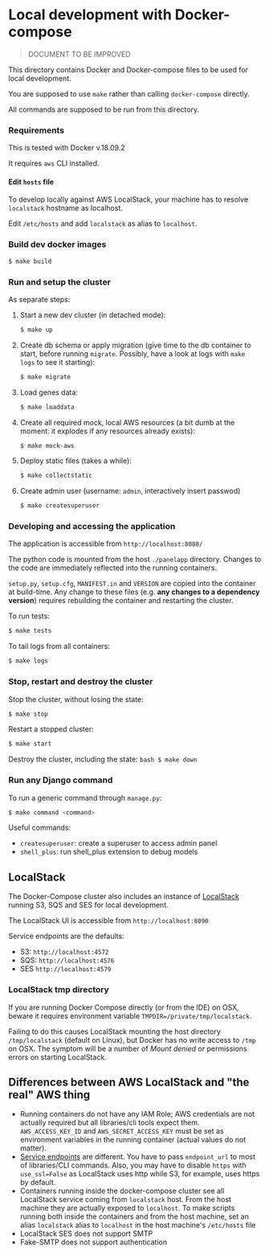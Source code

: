 # Local development with Docker-compose

> DOCUMENT TO BE IMPROVED

This directory contains Docker and Docker-compose files to be used for local development.

You are supposed to use `make` rather than calling `docker-compose` directly.

All commands are supposed to be run from this directory.

### Requirements

This is tested with Docker v.18.09.2

It requires `aws` CLI installed.


#### Edit `hosts` file

To develop locally against AWS LocalStack, your machine has to resolve `localstack` hostname as localhost.

Edit `/etc/hosts` and add `localstack` as alias to `localhost`.

### Build dev docker images 

```bash
$ make build
```

### Run and setup the cluster

As separate steps:

1. Start a new dev cluster (in detached mode): 
    ```bash
    $ make up
    ```
2. Create db schema or apply migration (give time to the db container to start, before running `migrate`. 
Possibly, have a look at logs with `make logs` to see it starting): 
    ```bash
    $ make migrate
    ```
3. Load genes data: 
    ```bash
    $ make loaddata
    ```
4. Create all required mock, local AWS resources (a bit dumb at the moment: it explodes if any resources already exists):
    ```bash
    $ make mock-aws
    ```
5. Deploy static files (takes a while):
    ```bash
    $ make collectstatic
    ```
6. Create admin user (username: `admin`, interactively insert passwod)
    ```bash
    $ make createsuperuser
    ```

### Developing and accessing the application

The application is accessible from `http://localhost:8080/`

The python code is mounted from the host `./panelapp` directory. 
Changes to the code are immediately reflected into the running containers.

`setup.py`, `setup.cfg`, `MANIFEST.in` and `VERSION` are copied into the container at build-time.
Any change to these files (e.g. **any changes to a dependency version**) requires rebuilding the container and restarting 
the cluster.


To run tests:

```bash
$ make tests
```

To tail logs from all containers:

```bash
$ make logs
```



### Stop, restart and destroy the cluster

Stop the cluster, without losing the state: 

```bash
$ make stop
```

Restart a stopped cluster: 
    
```bash
$ make start
```

Destroy the cluster, including the state: 
    ```bash
    $ make down
    ```

### Run any Django command

To run a generic command through `manage.py`:

```bash
$ make command <command>
```

Useful commands:

* `createsuperuser`: create a superuser to access admin panel
* `shell_plus`: run shell_plus extension to debug models

## LocalStack

The Docker-Compose cluster also includes an instance of [LocalStack](https://github.com/localstack/localstack) running 
S3, SQS and SES for local development.

The LocalStack UI is accessible from `http://localhost:8090`

Service endpoints are the defaults:

* S3: `http://localhost:4572`
* SQS: `http://localhost:4576`
* SES `http://localhost:4579`

### LocalStack tmp directory

If you are running Docker Compose directly (or from the IDE) on OSX, beware it requires environment variable
`TMPDIR=/private/tmp/localstack`.

Failing to do this causes LocalStack mounting the host directory `/tmp/localstack` (default on Linux), but Docker has no 
write access to `/tmp` on OSX.
The symptom will be a number of *Mount denied* or permissions errors on starting LocalStack.

## Differences between AWS LocalStack and "the real" AWS thing

* Running containers do not have any IAM Role; AWS credentials are not actually required but all libraries/cli tools 
    expect them. `AWS_ACCESS_KEY_ID` and `AWS_SECRET_ACCESS_KEY` must be set as environment variables in the running
    container (actual values do not matter).
* [Service endpoints](https://github.com/localstack/localstack#user-content-overview) are different. 
    You have to pass `endpoint_url` to most of libraries/CLI commands. Also, you may have to disable `https` with
    `use_ssl=False` as LocalStack uses http while S3, for example, uses https by default.
* Containers running inside the docker-compose cluster see all LocalStack service coming from `localstack` host. From the
    host machine they are actually exposed to `localhost`. To make scripts running both inside the containers and from
    the host machine, set an alias `localstack` alias to `localhost` in the host machine's `/etc/hosts` file
* LocalStack SES does not support SMTP
* Fake-SMTP does not support authentication
